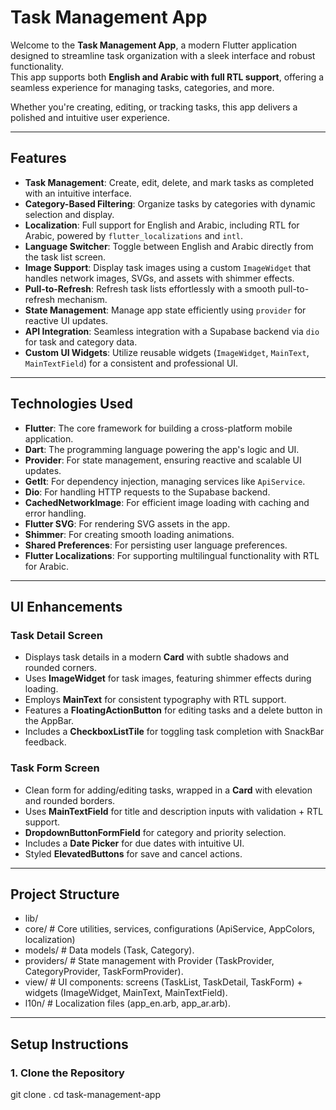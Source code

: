 # **Task Management App**

Welcome to the **Task Management App**, a modern Flutter application designed to streamline task organization with a sleek interface and robust functionality.  
This app supports both **English and Arabic with full RTL support**, offering a seamless experience for managing tasks, categories, and more.  

Whether you're creating, editing, or tracking tasks, this app delivers a polished and intuitive user experience.

---

## **Features**

- **Task Management**: Create, edit, delete, and mark tasks as completed with an intuitive interface.  
- **Category-Based Filtering**: Organize tasks by categories with dynamic selection and display.  
- **Localization**: Full support for English and Arabic, including RTL for Arabic, powered by `flutter_localizations` and `intl`.  
- **Language Switcher**: Toggle between English and Arabic directly from the task list screen.  
- **Image Support**: Display task images using a custom `ImageWidget` that handles network images, SVGs, and assets with shimmer effects.  
- **Pull-to-Refresh**: Refresh task lists effortlessly with a smooth pull-to-refresh mechanism.  
- **State Management**: Manage app state efficiently using `provider` for reactive UI updates.  
- **API Integration**: Seamless integration with a Supabase backend via `dio` for task and category data.  
- **Custom UI Widgets**: Utilize reusable widgets (`ImageWidget`, `MainText`, `MainTextField`) for a consistent and professional UI.  

---

## **Technologies Used**

- **Flutter**: The core framework for building a cross-platform mobile application.  
- **Dart**: The programming language powering the app's logic and UI.  
- **Provider**: For state management, ensuring reactive and scalable UI updates.  
- **GetIt**: For dependency injection, managing services like `ApiService`.  
- **Dio**: For handling HTTP requests to the Supabase backend.  
- **CachedNetworkImage**: For efficient image loading with caching and error handling.  
- **Flutter SVG**: For rendering SVG assets in the app.  
- **Shimmer**: For creating smooth loading animations.  
- **Shared Preferences**: For persisting user language preferences.  
- **Flutter Localizations**: For supporting multilingual functionality with RTL for Arabic.  

---

## **UI Enhancements**

### **Task Detail Screen**
- Displays task details in a modern **Card** with subtle shadows and rounded corners.  
- Uses **ImageWidget** for task images, featuring shimmer effects during loading.  
- Employs **MainText** for consistent typography with RTL support.  
- Features a **FloatingActionButton** for editing tasks and a delete button in the AppBar.  
- Includes a **CheckboxListTile** for toggling task completion with SnackBar feedback.  

### **Task Form Screen**
- Clean form for adding/editing tasks, wrapped in a **Card** with elevation and rounded borders.  
- Uses **MainTextField** for title and description inputs with validation + RTL support.  
- **DropdownButtonFormField** for category and priority selection.  
- Includes a **Date Picker** for due dates with intuitive UI.  
- Styled **ElevatedButtons** for save and cancel actions.  

---

## **Project Structure**
- lib/
- core/ # Core utilities, services, configurations (ApiService, AppColors, localization)
- models/ # Data models (Task, Category).
- providers/ # State management with Provider (TaskProvider, CategoryProvider, TaskFormProvider).
- view/ # UI components: screens (TaskList, TaskDetail, TaskForm) + widgets (ImageWidget, MainText, MainTextField).
- l10n/ # Localization files (app_en.arb, app_ar.arb).
  
---

## **Setup Instructions**

### 1. Clone the Repository
git clone <repository-url>.
cd task-management-app



